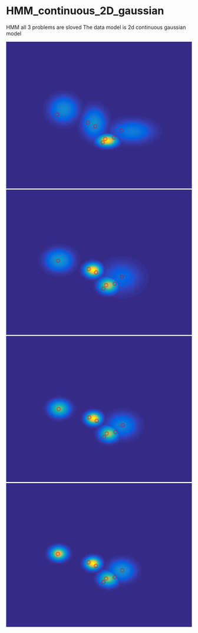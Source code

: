 # HMM_continuous_2D_gaussian
HMM all 3 problems are sloved
The data model is 2d continuous gaussian model

![image](https://github.com/SamuelZhangjl/HMM_continuous_2D_gaussian/blob/master/hmm_result_1.png?raw=true)
![image](https://github.com/SamuelZhangjl/HMM_continuous_2D_gaussian/blob/master/hmm_result_2.png?raw=true)
![image](https://github.com/SamuelZhangjl/HMM_continuous_2D_gaussian/blob/master/hmm_result_3.png?raw=true)
![image](https://github.com/SamuelZhangjl/HMM_continuous_2D_gaussian/blob/master/hmm_result_4.png?raw=true)

